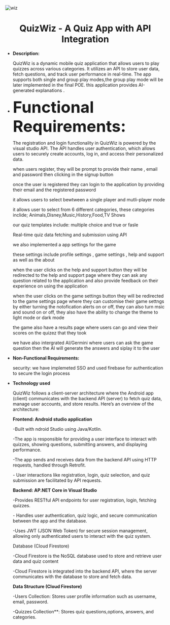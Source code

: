 ![wiz](https://github.com/user-attachments/assets/ec6a29ea-fcfd-4775-a31d-bc0d6e0fd34a)



<div style="text-align: center;">
    <h1>QuizWiz - A Quiz App with API Integration</h1>
</div>
<ul><li><strong>Description:</strong></li></ul>
<ul>QuizWiz is a dynamic mobile quiz  application that allows users to play quizzes across various categories. It utilizes an API to store user data, fetch questions, and track user performance in real-time. The app supports both single and group play modes,the group play mode will be later implemented in the final POE. this application provides AI-generated explanations .
</ul>

<ul>
  <li><strong style="font-size: 50px;">Functional Requirements:</strong></li>
</ul>


<ul>The registration and login functionality in QuizWiz is powered by the visual studio API. The API handles user authentication, which allows users to securely create accounts, log in, and access their personalized data.</ul>
<ul>when users register, they will be prompt to provide their name , email and password then clicking in the signup button 
<ul></ul>once the user is registered they can login to the application by providing their email and the registered password </ul>
</ul>
<ul>it allows users to select bewtween a single player and mutli-player mode 
</ul>
<ul>it allows user to select from 6 different categories, these categories inclide; Animals,Disney,Music,History,Food,TV Shows
</ul>
<ul>our quiz templates include: multiple choice and true or fasle 
</ul>
<ul>Real-time quiz data fetching and submission using API</ul>
<ul>we also implemented a app settings for the game </ul>
<ul> these settings include profile settings , game settings , help and support as well as the about </ul>
<ul>when the user clicks on the help and support button they will be redirected to the help and support page where they can ask any question related to the application and also provide feedback on their experience on using  the application  </ul>
<ul>when the user clicks on the game settings button they will be redirected to the game settings page where they can customise their game settngs by either turning  the notofication  alerts on or off, they can also turn msic and sound on or off, they also have the ability to change the theme to  light mode or dark mode </ul>
<ul>the game also have a results page where users can go and view their scores on the quizez that they took </ul>
<ul>we have also intergrated AI/Germini where users can ask the game question then the AI will generate the answers and siplay it to the user</ul>

<ul><li><strong>Non-Functional Requirements:</strong></li></ul>

<ul>security: we have implemeted SSO and used firebase for authentication to secure the login process  </ul>
<ul></ul>

<ul><li><strong>Technology used</strong> </li></ul>
<ul>QuizWiz follows a client-server architecture where the Android app (client) communicates with the backend API (server) to fetch quiz data, manage user accounts, and store results. Here’s an overview of the architecture:</ul>
<ul><strong>Frontend: Android studio application</strong>  </ul>
<ul>-Built with ndroid Studio using Java/Kotlin.</ul>
<ul>-The app is responsible for providing a user interface to interact with quizzes, showing questions, submitting answers, and displaying performance.</ul>
<ul>-The app sends and receives data from the backend API using HTTP requests, handled through Retrofit.</ul>
<ul>- User interactions like registration, login, quiz selection, and quiz submission are facilitated by API requests.</ul>

<ul><strong>Backend: AP.NET Core in Visual Studio</strong>  </ul>
<ul>-Provides RESTful API endpoints for user registration, login, fetching quizzes.</ul>
<ul>- Handles user authentication, quiz logic, and secure communication between the app and the database.</ul>
<ul>-Uses JWT (JSON Web Token) for secure session management, allowing only authenticated users to interact with the quiz system.</ul>

<ul><strong></strong>Database (Cloud Firestore)</strong>  </ul>
<ul>-Cloud Firestore is the NoSQL database used to store and retrieve user data and  quiz content</ul>
<ul>-Cloud Firestore is integrated into the backend API, where the server communicates with the database to store and fetch data.</ul>

<ul><strong> Data Structure (Cloud Firestore)</strong>  </ul>
   <ul>-Users Collection: Stores user profile information such as username, email, password.</ul>
   <ul>-Quizzes Collection**: Stores quiz questions,options, answers, and categories.</ul> 

 




